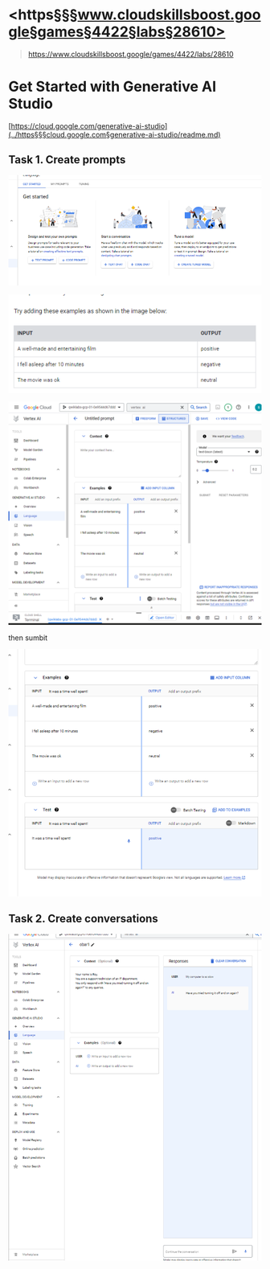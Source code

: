 # <https§§§www.cloudskillsboost.google§games§4422§labs§28610>
> <https://www.cloudskillsboost.google/games/4422/labs/28610>

# Get Started with Generative AI Studio

[https://cloud.google.com/generative-ai-studio](../https§§§cloud.google.com§generative-ai-studio/readme.md)

## Task 1. Create prompts

![](image.png)

![](1696003562971.png)

![](1696003578454.png)



then sumbit

![](1696003816038.png)


## Task 2. Create conversations


![](1696003969208.png)